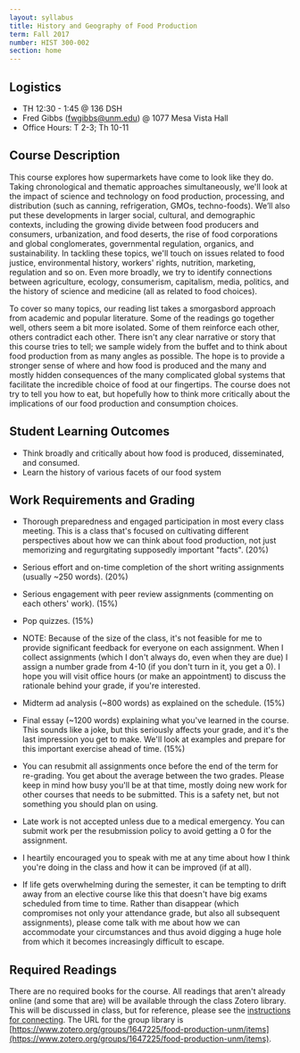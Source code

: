 ```yaml
---
layout: syllabus
title: History and Geography of Food Production
term: Fall 2017
number: HIST 300-002
section: home
---
```


## Logistics
- TH 12:30 - 1:45 @ 136 DSH
- Fred Gibbs \([fwgibbs@unm.edu](mailto:fwgibbs@unm.edu)\) @ 1077 Mesa Vista Hall
- Office Hours: T 2-3; Th 10-11

## Course Description
This course explores how supermarkets have come to look like they do. Taking chronological and thematic approaches simultaneously, we'll look at the impact of science and technology on food production, processing, and distribution (such as canning, refrigeration, GMOs, techno-foods). We’ll also put these developments in larger social, cultural, and demographic contexts, including the growing divide between food producers and consumers, urbanization, and food deserts, the rise of food corporations and global conglomerates, governmental regulation, organics, and sustainability.  In tackling these topics, we'll touch on issues related to food justice, environmental history, workers' rights, nutrition, marketing, regulation and so on. Even more broadly, we try to identify connections between agriculture, ecology, consumerism, capitalism, media, politics, and the history of science and medicine (all as related to food choices).

To cover so many topics, our reading list takes a smorgasbord approach from academic and popular literature. Some of the readings go together well, others seem a bit more isolated. Some of them reinforce each other, others contradict each other. There isn't any clear narrative or story that this course tries to tell; we sample widely from the buffet and to think about food production from as many angles as possible. The hope is to provide a stronger sense of where and how food is produced and the many and mostly hidden consequences of the many complicated global systems that facilitate the incredible choice of food at our fingertips. The course does not try to tell you how to eat, but hopefully how to think more critically about the implications of our food production and consumption choices.


## Student Learning Outcomes
- Think broadly and critically about how food is produced, disseminated, and consumed.
- Learn the history of various facets of our food system


## Work Requirements and Grading
- Thorough preparedness and engaged participation in most every class meeting. This is a class that's focused on cultivating different perspectives about how we can think about food production, not just memorizing and regurgitating supposedly important "facts". (20%)

- Serious effort and on-time completion of the short writing assignments (usually ~250 words). (20%)

- Serious engagement with peer review assignments (commenting on each others' work). (15%)

- Pop quizzes. (15%)

- NOTE: Because of the size of the class, it's not feasible for me to provide significant feedback for everyone on each assignment. When I collect assignments (which I don't always do, even when they are due) I assign a number grade from 4-10 (if you don't turn in it, you get a 0). I hope you will visit office hours (or make an appointment) to discuss the rationale behind your grade, if you're interested.

- Midterm ad analysis (~800 words) as explained on the schedule. (15%)

- Final essay (~1200 words) explaining what you've learned in the course. This sounds like a joke, but this seriously affects your grade, and it's the last impression you get to make. We'll look at examples and prepare for this important exercise ahead of time. (15%)

- You can resubmit all assignments once before the end of the term for re-grading. You get about the average between the two grades. Please keep in mind how busy you'll be at that time, mostly doing new work for other courses that needs to be submitted. This is a safety net, but not something you should plan on using.

- Late work is not accepted unless due to a medical emergency. You can submit work per the resubmission policy to avoid getting a 0 for the assignment.

- I heartily encouraged you to speak with me at any time about how I think you're doing in the class and how it can be improved (if at all).

- If life gets overwhelming during the semester, it can be tempting to drift away from an elective  course like this that doesn't have big exams scheduled from time to time. Rather than disappear (which compromises not only your attendance grade, but also all subsequent assignments), please come talk with me about how we can accommodate your circumstances and thus avoid digging a huge hole from which it becomes increasingly difficult to escape.


## Required Readings
There are no required books for the course. All readings that aren't already online (and some that are) will be available through the class Zotero library. This will be discussed in class, but for reference, please see the [instructions for connecting](http://fredgibbs.net/courses/etc/zotero.html). The URL for the group library is [https://www.zotero.org/groups/1647225/food-production-unm/items](https://www.zotero.org/groups/1647225/food-production-unm/items).
